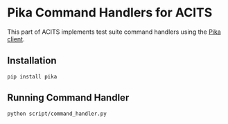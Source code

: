 # Pika Command Handlers for ACITS

This part of ACITS implements test suite command handlers using the [Pika client](http://pika.readthedocs.org/en/latest/).

## Installation

    pip install pika

## Running Command Handler

    python script/command_handler.py
